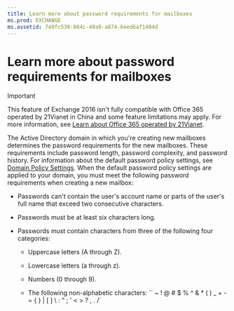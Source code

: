 ```yaml
---
title: Learn more about password requirements for mailboxes
ms.prod: EXCHANGE
ms.assetid: 749fc539-884c-49a9-a874-6eed6af1404d
---
```



# Learn more about password requirements for mailboxes

> [!IMPORTANT]
> This feature of Exchange 2016 isn't fully compatible with Office 365 operated by 21Vianet in China and some feature limitations may apply. For more information, see  [Learn about Office 365 operated by 21Vianet](https://go.microsoft.com/fwlink/?LinkId=313640). 
  
    
    

The Active Directory domain in which you're creating new mailboxes determines the password requirements for the new mailboxes. These requirements include password length, password complexity, and password history. For information about the default password policy settings, see  [Domain Policy Settings](https://go.microsoft.com/fwlink/p/?LinkId=266614).
When the default password policy settings are applied to your domain, you must meet the following password requirements when creating a new mailbox:
  
    
    


- Passwords can't contain the user's account name or parts of the user's full name that exceed two consecutive characters.
    
  
- Passwords must be at least six characters long.
    
  
- Passwords must contain characters from three of the following four categories: 
    
  - Uppercase letters (A through Z).
    
  
  - Lowercase letters (a through z).
    
  
  - Numbers (0 through 9).
    
  
  - The following non-alphabetic characters:  `` ~ ! @ # $ % ^ &amp; * ( ) _ + - = { } | [ ] \\ : " ; ' < > ? , . /`
    
  

